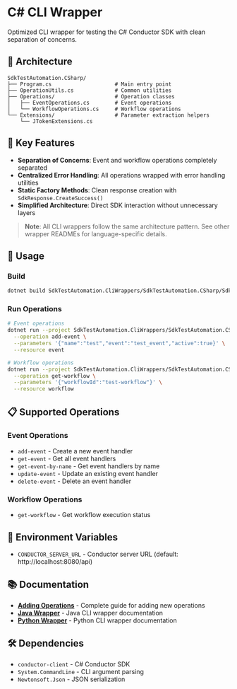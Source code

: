 # C# CLI Wrapper

Optimized CLI wrapper for testing the C# Conductor SDK with clean separation of concerns.

## 📁 Architecture

```
SdkTestAutomation.CSharp/
├── Program.cs                    # Main entry point
├── OperationUtils.cs             # Common utilities
├── Operations/                   # Operation classes
│   ├── EventOperations.cs        # Event operations
│   └── WorkflowOperations.cs     # Workflow operations
└── Extensions/                   # Parameter extraction helpers
    └── JTokenExtensions.cs
```

## 🎯 Key Features

- **Separation of Concerns**: Event and workflow operations completely separated
- **Centralized Error Handling**: All operations wrapped with error handling utilities
- **Static Factory Methods**: Clean response creation with `SdkResponse.CreateSuccess()`
- **Simplified Architecture**: Direct SDK interaction without unnecessary layers

> **Note**: All CLI wrappers follow the same architecture pattern. See other wrapper READMEs for language-specific details.

## 🚀 Usage

### Build
```bash
dotnet build SdkTestAutomation.CliWrappers/SdkTestAutomation.CSharp/SdkTestAutomation.CSharp.csproj
```

### Run Operations
```bash
# Event operations
dotnet run --project SdkTestAutomation.CliWrappers/SdkTestAutomation.CSharp -- \
  --operation add-event \
  --parameters '{"name":"test","event":"test_event","active":true}' \
  --resource event

# Workflow operations
dotnet run --project SdkTestAutomation.CliWrappers/SdkTestAutomation.CSharp -- \
  --operation get-workflow \
  --parameters '{"workflowId":"test-workflow"}' \
  --resource workflow
```

## 📋 Supported Operations

### Event Operations
- `add-event` - Create a new event handler
- `get-event` - Get all event handlers
- `get-event-by-name` - Get event handlers by name
- `update-event` - Update an existing event handler
- `delete-event` - Delete an event handler

### Workflow Operations
- `get-workflow` - Get workflow execution status

## 🔧 Environment Variables

- `CONDUCTOR_SERVER_URL` - Conductor server URL (default: http://localhost:8080/api)

## 📚 Documentation

- **[Adding Operations](ADDING_OPERATIONS.md)** - Complete guide for adding new operations
- **[Java Wrapper](../SdkTestAutomation.Java/README.md)** - Java CLI wrapper documentation
- **[Python Wrapper](../SdkTestAutomation.Python/README.md)** - Python CLI wrapper documentation

## 🛠️ Dependencies

- `conductor-client` - C# Conductor SDK
- `System.CommandLine` - CLI argument parsing
- `Newtonsoft.Json` - JSON serialization 